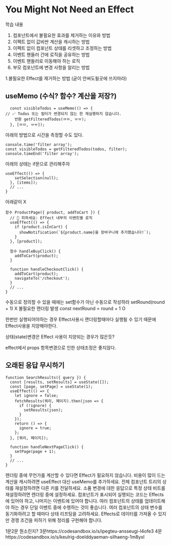 # You Might Not Need an Effect

학습 내용
1. 컴포넌트에서 불필요한 효과를 제거하는 이유와 방법
2. 이펙트 없이 값비싼 계산을 캐시하는 방법
3. 이펙트 없이 컴포넌트 상태를 리셋하고 조정하는 방법
4. 이벤트 핸들러 간에 로직을 공유하는 방법
5. 이벤트 핸들러로 이동해야 하는 로직
6. 부모 컴포넌트에 변경 사항을 알리는 방법

1.불필요한 Effect를 제거하는 방법 (굳이 안써도될곳에 쓰지마라)

## useMemo (수식? 함수? 계산을 저장?) 
```
  const visibleTodos = useMemo(() => {
// ✅ Todos 또는 필터가 변경되지 않는 한 재실행하지 않습니다.
    반환 getFilteredTodos(ㅁㅁ, ㅠㅠ);
  }, [ㅁㅁ, ㅠㅠ]);
  ```
  아래의 방법으로 시간을 측정할 수도 있다.
  ```
  console.time('filter array');
const visibleTodos = getFilteredTodos(todos, filter);
console.timeEnd('filter array');
```
아래의 상태는 if문으로 관리해주자
```
useEffect(() => {
    setSelection(null);
  }, [items]);
  // ...
}
```
아래같이 X 
```
함수 ProductPage({ product, addToCart }) {
  // 🔴 피하세요: Effect 내부의 이벤트별 로직
  useEffect(() => {
    if (product.isInCart) {
      showNotification(`${product.name}을 장바구니에 추가했습니다!`);
    }
  }, [product]);

  함수 handleBuyClick() {
    addToCart(product);
  }

  function handleCheckoutClick() {
    addToCart(product);
    navigateTo('/checkout');
  }
  // ...
}

```

수동으로 정의할 수 있을 때에는 set함수가 아닌 수동으로 작성하라 
setRound(round + 1) X 불필요한 랜더링 발생
const nextRound = round + 1 O

한번만 실행되어야하는 경우 Effect사용시 랜더링할때마다 실행될 수 있기 때문에 Effect사용을 지양해야한다. 

상태(state)변경은 Effect 사용이 지양되는 경우가 많은듯?

effect에서 props 항목변경으로 인한 상태조정은 좋지않다.

## 오래된 응답 무시하기
```
function SearchResults({ query }) {
  const [results, setResults] = useState([]);
  const [page, setPage] = useState(1);
  useEffect(() => {
    let ignore = false;
    fetchResults(쿼리, 페이지).then(json => {
      if (!ignore) {
        setResults(json);
      }
    });
    return () => {
      ignore = true;
    };
  }, [쿼리, 페이지]);

  function handleNextPageClick() {
    setPage(page + 1);
  }
  // ...
}
```

렌더링 중에 무언가를 계산할 수 있다면 Effect가 필요하지 않습니다.
비용이 많이 드는 계산을 캐시하려면 useEffect 대신 useMemo를 추가하세요.
전체 컴포넌트 트리의 상태를 재설정하려면 다른 키를 전달하세요.
소품 변경에 대한 응답으로 특정 상태 비트를 재설정하려면 렌더링 중에 설정하세요.
컴포넌트가 표시되어 실행되는 코드는 Effects에 있어야 하고, 나머지는 이벤트에 있어야 합니다.
여러 컴포넌트의 상태를 업데이트해야 하는 경우 단일 이벤트 중에 수행하는 것이 좋습니다.
여러 컴포넌트의 상태 변수를 동기화하려고 할 때마다 상태 리프팅을 고려하세요.
Effects로 데이터를 가져올 수 있지만 경쟁 조건을 피하기 위해 정리를 구현해야 합니다.

1문2문 뭔소린지?
3문https://codesandbox.io/s/ipegteu-ansseugi-l4ofe3
4문https://codesandbox.io/s/keulrig-doelddyaeman-silhaeng-1m8yxl
